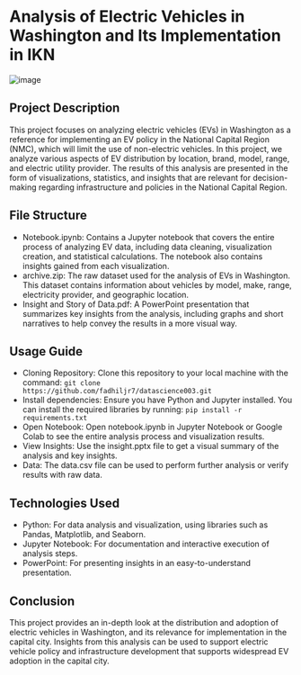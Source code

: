 # Analysis of Electric Vehicles in Washington and Its Implementation in IKN
![image](https://github.com/user-attachments/assets/f20aaf9e-d630-4e13-aa37-7b28ef313fb8)
## Project Description
This project focuses on analyzing electric vehicles (EVs) in Washington as a reference for implementing an EV policy in the National Capital Region (NMC), which will limit the use of non-electric vehicles. In this project, we analyze various aspects of EV distribution by location, brand, model, range, and electric utility provider. The results of this analysis are presented in the form of visualizations, statistics, and insights that are relevant for decision-making regarding infrastructure and policies in the National Capital Region.

## File Structure
- Notebook.ipynb: Contains a Jupyter notebook that covers the entire process of analyzing EV data, including data cleaning, visualization creation, and statistical calculations. The notebook also contains insights gained from each visualization.
- archive.zip: The raw dataset used for the analysis of EVs in Washington. This dataset contains information about vehicles by model, make, range, electricity provider, and geographic location.
- Insight and Story of Data.pdf: A PowerPoint presentation that summarizes key insights from the analysis, including graphs and short narratives to help convey the results in a more visual way.

## Usage Guide
- Cloning Repository: Clone this repository to your local machine with the command: `git clone https://github.com/fadhiljr7/datascience003.git`
- Install dependencies: Ensure you have Python and Jupyter installed. You can install the required libraries by running: `pip install -r requirements.txt`
- Open Notebook: Open notebook.ipynb in Jupyter Notebook or Google Colab to see the entire analysis process and visualization results.
- View Insights: Use the insight.pptx file to get a visual summary of the analysis and key insights.
- Data: The data.csv file can be used to perform further analysis or verify results with raw data.

## Technologies Used
- Python: For data analysis and visualization, using libraries such as Pandas, Matplotlib, and Seaborn.
- Jupyter Notebook: For documentation and interactive execution of analysis steps.
- PowerPoint: For presenting insights in an easy-to-understand presentation.

## Conclusion
This project provides an in-depth look at the distribution and adoption of electric vehicles in Washington, and its relevance for implementation in the capital city. Insights from this analysis can be used to support electric vehicle policy and infrastructure development that supports widespread EV adoption in the capital city.
